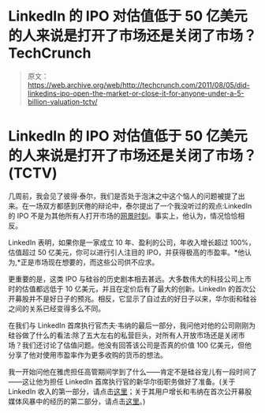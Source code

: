 # LinkedIn 的 IPO 对估值低于 50 亿美元的人来说是打开了市场还是关闭了市场？TechCrunch

> 原文：<https://web.archive.org/web/http://techcrunch.com/2011/08/05/did-linkedins-ipo-open-the-market-or-close-it-for-anyone-under-a-5-billion-valuation-tctv/>

# LinkedIn 的 IPO 对估值低于 50 亿美元的人来说是打开了市场还是关闭了市场？(TCTV)

几周前，我会见了彼得·泰尔，我们是否处于泡沫之中这个恼人的问题被提了出来。在一场双方都感到厌倦的辩论中，泰尔提出了一个我没听过的观点:LinkedIn 的 IPO 不是为其他所有人打开市场的[网景时刻](https://web.archive.org/web/20230203041452/https://techcrunch.com/2011/04/03/how-we-all-missed-web-2-0s-netscape-moment/)。事实上，他认为，情况恰恰相反。

LinkedIn 表明，如果你是一家成立 10 年、盈利的公司，年收入增长超过 100%，估值超过 50 亿美元，你可以进行引人注目的 IPO，并获得极高的市盈率。*他认为,*正是市场现在想要的，而这些公司供不应求。

更重要的是，这类 IPO 与硅谷的历史剧本相去甚远。大多数伟大的科技公司上市时的估值都远低于 10 亿美元，并且在定价后有了最大的创新。LinkedIn 的首次公开募股并不是好日子的预兆。相反，它显示了自过去的好日子以来，华尔街和硅谷之间的关系已经变得多么不同。

在我们与 LinkedIn 首席执行官杰夫·韦纳的最后一部分，我问他对他的公司刚刚为硅谷做了什么的看法:除了五大左右的私营巨头，对所有人开放市场还是关闭市场？我们还讨论了估值问题。他没有回答该公司是否真的价值 100 亿美元，但他分享了他对使用市盈率作为更多收购的货币的想法。

我一开始问他在雅虎担任高管期间学到了什么——肯定不是硅谷宠儿有一段时间了——这让他为担任 LinkedIn 首席执行官的新华尔街职务做好了准备。(关于 LinkedIn 收入的第一部分，请点击[这里](https://web.archive.org/web/20230203041452/https://techcrunch.com/2011/08/05/jeff-weiner-on-his-first-earnings-call-linkedins-revenue-mix-and-the-profit-surprise-tctv/)；关于其用户增长和韦纳在首次公开募股媒体风暴中的经历的第二部分，请点击[这里](https://web.archive.org/web/20230203041452/https://techcrunch.com/2011/08/05/jeff-weiner-life-in-the-middle-of-the-bubble-media-storm-tctv/)。)